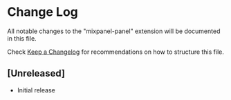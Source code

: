 # Change Log

All notable changes to the "mixpanel-panel" extension will be documented in this file.

Check [Keep a Changelog](http://keepachangelog.com/) for recommendations on how to structure this file.

## [Unreleased]

- Initial release